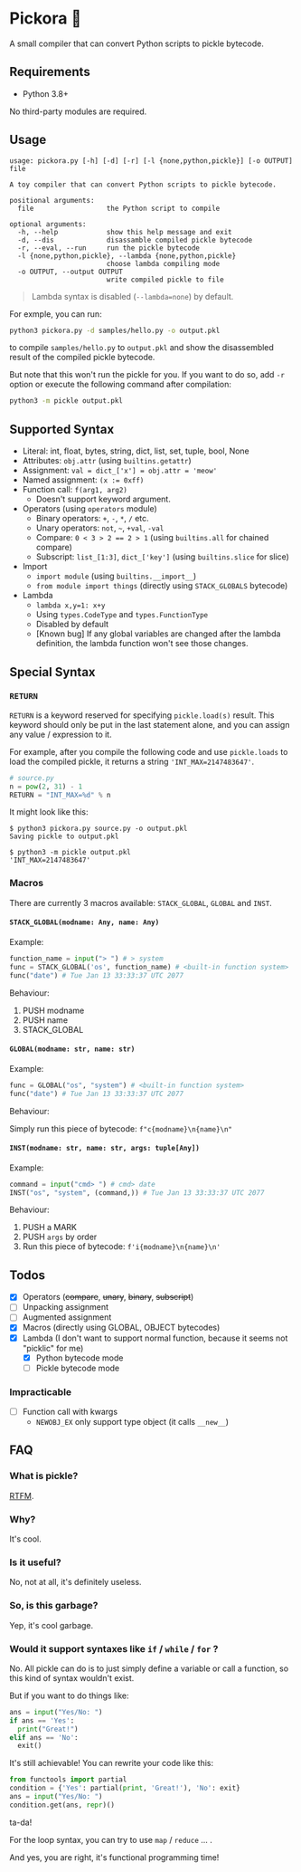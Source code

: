 # Pickora 🐰

A small compiler that can convert Python scripts to pickle bytecode. 

## Requirements

- Python 3.8+

No third-party modules are required.

## Usage

```
usage: pickora.py [-h] [-d] [-r] [-l {none,python,pickle}] [-o OUTPUT] file

A toy compiler that can convert Python scripts to pickle bytecode.

positional arguments:
  file                  the Python script to compile

optional arguments:
  -h, --help            show this help message and exit
  -d, --dis             disassamble compiled pickle bytecode
  -r, --eval, --run     run the pickle bytecode
  -l {none,python,pickle}, --lambda {none,python,pickle}
                        choose lambda compiling mode
  -o OUTPUT, --output OUTPUT
                        write compiled pickle to file
```

> Lambda syntax is disabled (`--lambda=none`) by default.

For exmple, you can run:

```sh
python3 pickora.py -d samples/hello.py -o output.pkl
```

to compile `samples/hello.py` to `output.pkl` and show the disassembled result of the compiled pickle bytecode. 

But note that this won't run the pickle for you. If you want to do so, add `-r` option or execute the following command after compilation:

```sh
python3 -m pickle output.pkl
```

## Supported Syntax

- Literal: int, float, bytes, string, dict, list, set, tuple, bool, None
- Attributes: `obj.attr` (using `builtins.getattr`)
- Assignment: `val = dict_['x'] = obj.attr = 'meow'` 
- Named assignment: `(x := 0xff)`
- Function call: `f(arg1, arg2)`
  - Doesn't support keyword argument.
- Operators (using `operators` module)
  - Binary operators: `+`, `-`, `*`, `/` etc.
  - Unary operators: `not`, `~`, `+val`, `-val`
  - Compare: `0 < 3 > 2 == 2 > 1` (using `builtins.all` for chained compare)
  - Subscript: `list_[1:3]`, `dict_['key']` (using `builtins.slice` for slice)
- Import
  - `import module` (using `builtins.__import__`)
  - `from module import things` (directly using `STACK_GLOBALS` bytecode)
- Lambda
  - `lambda x,y=1: x+y`
  - Using `types.CodeType` and `types.FunctionType`
  - Disabled by default
  - [Known bug] If any global variables are changed after the lambda definition, the lambda function won't see those changes.


## Special Syntax

### `RETURN`

`RETURN` is a keyword reserved for specifying `pickle.load(s)` result. This keyword should only be put in the last statement alone, and you can assign any value / expression to it. 

For example, after you compile the following code and use `pickle.loads` to load the compiled pickle, it returns a string `'INT_MAX=2147483647'`.
```python
# source.py
n = pow(2, 31) - 1
RETURN = "INT_MAX=%d" % n
```
It might look like this:
```shell
$ python3 pickora.py source.py -o output.pkl
Saving pickle to output.pkl

$ python3 -m pickle output.pkl
'INT_MAX=2147483647'
```
### Macros

There are currently 3 macros available: `STACK_GLOBAL`, `GLOBAL` and `INST`.

#### `STACK_GLOBAL(modname: Any, name: Any)`

Example:
```python
function_name = input("> ") # > system
func = STACK_GLOBAL('os', function_name) # <built-in function system>
func("date") # Tue Jan 13 33:33:37 UTC 2077
```

Behaviour:
1. PUSH modname
2. PUSH name
3. STACK_GLOBAL

#### `GLOBAL(modname: str, name: str)`

Example:
```python
func = GLOBAL("os", "system") # <built-in function system>
func("date") # Tue Jan 13 33:33:37 UTC 2077
```

Behaviour:

Simply run this piece of bytecode: `f"c{modname}\n{name}\n"`

#### `INST(modname: str, name: str, args: tuple[Any])`

Example:
```python
command = input("cmd> ") # cmd> date
INST("os", "system", (command,)) # Tue Jan 13 33:33:37 UTC 2077
```

Behaviour:
1. PUSH a MARK
2. PUSH `args` by order
3. Run this piece of bytecode: `f'i{modname}\n{name}\n'`

## Todos

- [x] Operators (<s>compare</s>, <s>unary</s>, <s>binary</s>, <s>subscript</s>)
- [ ] Unpacking assignment
- [ ] Augmented assignment
- [x] Macros (directly using GLOBAL, OBJECT bytecodes)
- [x] Lambda (I don't want to support normal function, because it seems not "picklic" for me)
  - [x] Python bytecode mode
  - [ ] Pickle bytecode mode

### Impracticable 
- [ ] Function call with kwargs
  - `NEWOBJ_EX` only support type object (it calls `__new__`)

## FAQ

### What is pickle?

[RTFM](https://docs.python.org/3/library/pickle.html).

### Why?

It's cool.

### Is it useful?

No, not at all, it's definitely useless.

### So, is this garbage?

Yep, it's cool garbage.

### Would it support syntaxes like `if` / `while` / `for` ?

No. All pickle can do is to just simply define a variable or call a function, so this kind of syntax wouldn't exist.

But if you want to do things like:
```python
ans = input("Yes/No: ")
if ans == 'Yes':
  print("Great!")
elif ans == 'No':
  exit()
```
It's still achievable! You can rewrite your code like this:

```python
from functools import partial
condition = {'Yes': partial(print, 'Great!'), 'No': exit}
ans = input("Yes/No: ")
condition.get(ans, repr)()
```
ta-da!

For the loop syntax, you can try to use `map` / `reduce` ... .

And yes, you are right, it's functional programming time!

